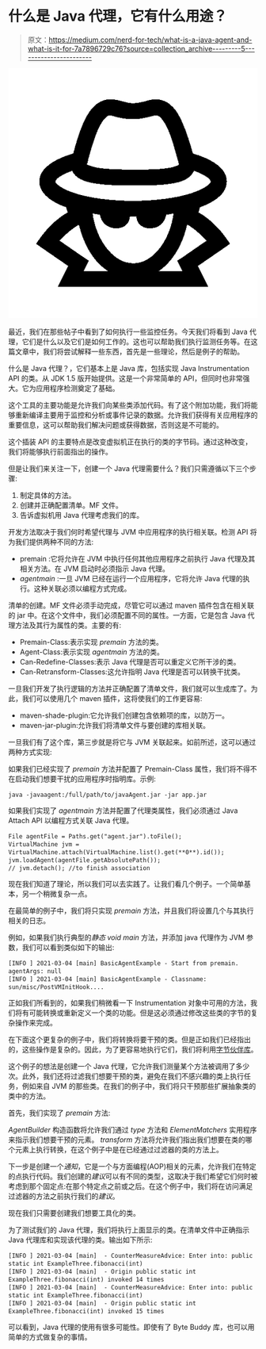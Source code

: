 # 什么是 Java 代理，它有什么用途？

> 原文：<https://medium.com/nerd-for-tech/what-is-a-java-agent-and-what-is-it-for-7a7896729c76?source=collection_archive---------5----------------------->

![](img/4f18a6c2cf9afb43749401061b8899b6.png)

最近，我们在那些帖子中看到了如何执行一些监控任务。今天我们将看到 Java 代理，它们是什么以及它们是如何工作的。这也可以帮助我们执行监测任务等。在这篇文章中，我们将尝试解释一些东西，首先是一些理论，然后是例子的帮助。

什么是 Java 代理？，它们基本上是 Java 库，包括实现 Java Instrumentation API 的类。从 JDK 1.5 版开始提供。这是一个非常简单的 API，但同时也非常强大。它为应用程序检测奠定了基础。

这个工具的主要功能是允许我们向某些类添加代码。有了这个附加功能，我们将能够重新编译主要用于监控和分析或事件记录的数据。允许我们获得有关应用程序的重要信息，这可以帮助我们解决问题或获得数据，否则这是不可能的。

这个插装 API 的主要特点是改变虚拟机正在执行的类的字节码。通过这种改变，我们将能够执行前面指出的操作。

但是让我们来关注一下，创建一个 Java 代理需要什么？我们只需遵循以下三个步骤:

1.  制定具体的方法。
2.  创建并正确配置清单。MF 文件。
3.  告诉虚拟机用 Java 代理考虑我们的库。

开发方法取决于我们何时希望代理与 JVM 中应用程序的执行相关联。检测 API 将为我们提供两种不同的方法:

*   premain :它将允许在 JVM 中执行任何其他应用程序之前执行 Java 代理及其相关方法。在 JVM 启动时必须指示 Java 代理。
*   *agentmain* :一旦 JVM 已经在运行一个应用程序，它将允许 Java 代理的执行。这种关联必须以编程方式完成。

清单的创建。MF 文件必须手动完成，尽管它可以通过 maven 插件包含在相关联的 jar 中。在这个文件中，我们必须配置不同的属性。一方面，它是包含 Java 代理方法及其行为属性的类。主要的有:

*   Premain-Class:表示实现 *premain* 方法的类。
*   Agent-Class:表示实现 *agentmain* 方法的类。
*   Can-Redefine-Classes:表示 Java 代理是否可以重定义它所干涉的类。
*   Can-Retransform-Classes:这允许指明 Java 代理是否可以转换干扰类。

一旦我们开发了执行逻辑的方法并正确配置了清单文件，我们就可以生成库了。为此，我们可以使用几个 maven 插件，这将使我们的工作更容易:

*   maven-shade-plugin:它允许我们创建包含依赖项的库，以防万一。
*   maven-jar-plugin:允许我们将清单文件与要创建的库相关联。

一旦我们有了这个库，第三步就是将它与 JVM 关联起来。如前所述，这可以通过两种方式实现:

如果我们已经实现了 *premain* 方法并配置了 Premain-Class 属性，我们将不得不在启动我们想要干扰的应用程序时指明库。示例:

```
java -javaagent:/full/path/to/javaAgent.jar -jar app.jar
```

如果我们实现了 *agentmain* 方法并配置了代理类属性，我们必须通过 Java Attach API 以编程方式关联 Java 代理。

```
File agentFile = Paths.get("agent.jar").toFile();
VirtualMachine jvm = VirtualMachine.attach(VirtualMachine.list().get(**0**).id());
jvm.loadAgent(agentFile.getAbsolutePath());
// jvm.detach(); //to finish association
```

现在我们知道了理论，所以我们可以去实践了。让我们看几个例子。一个简单基本，另一个稍微复杂一点。

在最简单的例子中，我们将只实现 *premain* 方法，并且我们将设置几个与其执行相关的日志。

例如，如果我们执行典型的*静态 void main* 方法，并添加 java 代理作为 JVM 参数，我们可以看到类似如下的输出:

```
[INFO ] 2021-03-04 [main] BasicAgentExample - Start from premain. agentArgs: null
[INFO ] 2021-03-04 [main] BasicAgentExample - Classname: sun/misc/PostVMInitHook....
```

正如我们所看到的，如果我们稍微看一下 Instrumentation 对象中可用的方法，我们将有可能转换或重新定义一个类的功能。但是这必须通过修改这些类的字节的复杂操作来完成。

在下面这个更复杂的例子中，我们将转换将要干预的类。但是正如我们已经指出的，这些操作是复杂的。因此，为了更容易地执行它们，我们将利用[字节伙伴库](https://github.com/raphw/byte-buddy)。

这个例子的想法是创建一个 Java 代理，它允许我们测量某个方法被调用了多少次。此外，我们还将过滤我们想要干预的类，避免在我们不感兴趣的类上执行任务，例如来自 JVM 的那些类。在我们的例子中，我们将只干预那些扩展抽象类的类中的方法。

首先，我们实现了 *premain* 方法:

*AgentBuilder* 构造函数将允许我们通过 *type* 方法和 *ElementMatchers* 实用程序来指示我们想要干预的元素。 *transform* 方法将允许我们指出我们想要在类的哪个元素上执行转换，在这个例子中是在已经通过过滤器的类的方法上。

下一步是创建一个*通知*，它是一个与方面编程(AOP)相关的元素，允许我们在特定的点执行代码。我们创建的*建议*可以有不同的类型，这取决于我们希望它们何时被考虑到那个固定点:在那个特定点之前或之后。在这个例子中，我们将在访问满足过滤器的方法之前执行我们的*建议*。

现在我们只需要创建我们想要工具化的类。

为了测试我们的 Java 代理，我们将执行上面显示的类。在清单文件中正确指示 Java 代理库和实现该代理的类。输出如下所示:

```
[INFO ] 2021-03-04 [main]  - CounterMeasureAdvice: Enter into: public static int ExampleThree.fibonacci(int)
[INFO ] 2021-03-04 [main]  - Origin public static int ExampleThree.fibonacci(int) invoked 14 times
[INFO ] 2021-03-04 [main]  - CounterMeasureAdvice: Enter into: public static int ExampleThree.fibonacci(int)
[INFO ] 2021-03-04 [main]  - Origin public static int ExampleThree.fibonacci(int) invoked 15 times
```

可以看到，Java 代理的使用有很多可能性。即使有了 Byte Buddy 库，也可以用简单的方式做复杂的事情。